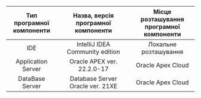 |Тип програмної <br> компоненти|Назва, версія програмної <br> компоненти|Місце розташування <br> програмної компоненти|
|:-:|:-:|:-:|
|IDE|IntelliJ IDEA Community edition|Локальне розташування|
|Application Server|Oracle APEX ver. 22.2.0-17|Oracle Apex Cloud|
|DataBase Server|Database Server Oracle ver. 21XE|Oracle Apex Cloud|
